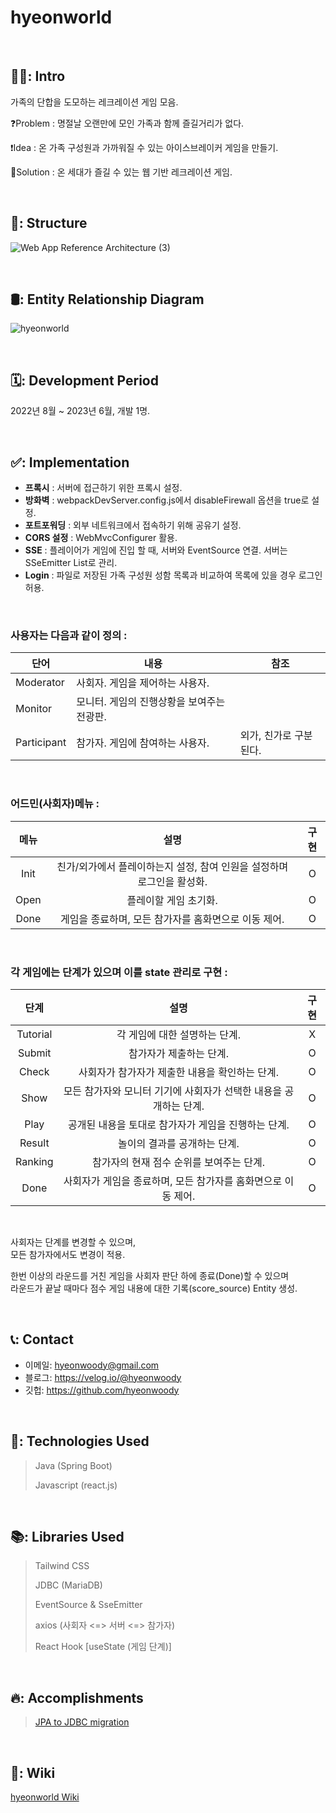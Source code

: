 # hyeonworld


<br>

## 🧑‍💻: Intro
가족의 단합을 도모하는 레크레이션 게임 모음.

❓Problem : 명절날 오랜만에 모인 가족과 함께 즐길거리가 없다.

❗Idea : 온 가족 구성원과 가까워질 수 있는 아이스브레이커 게임을 만들기.

💯Solution : 온 세대가 즐길 수 있는 웹 기반 레크레이션 게임.

<br>

## 🧱: Structure
![Web App Reference Architecture (3)](https://github.com/hyeonwoody/hyeonworld/assets/75844701/40fdf696-8fca-415f-84d6-06df73bfd300)

</br>

## 🛢️: Entity Relationship Diagram
![hyeonworld](https://github.com/hyeonwoody/hyeonworld/assets/75844701/5758f2e5-6370-462d-8fea-1fbd69138b19)

</br>


## 🗓️: Development Period
2022년 8월 ~ 2023년 6월, 개발 1명.

<br>



## ✅: Implementation
- **프록시** : 서버에 접근하기 위한 프록시 설정.
- **방화벽** : webpackDevServer.config.js에서 disableFirewall 옵션을 true로 설정.
- **포트포워딩** : 외부 네트워크에서 접속하기 위해 공유기 설정.
- **CORS 설정** : WebMvcConfigurer 활용.
- **SSE** : 플레이어가 게임에 진입 할 때, 서버와 EventSource 연결. 서버는 SSeEmitter List로 관리.
- **Login** :  파일로 저장된 가족 구성원 성함 목록과 비교하여 목록에 있을 경우 로그인 허용.

<br>

### 사용자는 다음과 같이 정의  :
| 단어    | 내용                                    | 참조            |
| ----- | ------------------------------------- | ------------- |
| Moderator   | 사회자. 게임을 제어하는 사용자.                         |               |
| Monitor   | 모니터. 게임의 진행상황을 보여주는 전광판.                   |               |
| Participant   | 참가자. 게임에 참여하는 사용자.                         | 외가, 친가로 구분된다. |

<br>

### 어드민(사회자)메뉴 :
| **메뉴** |                               **설명**                               | **구현** |
|:------:|:------------------------------------------------------------------:|:------:|
|  Init  |          친가/외가에서 플레이하는지 설정, 참여 인원을 설정하며 로그인을 활성화.          |   O    |
|  Open  |                            플레이할 게임 초기화.                            |   O    |
|  Done  |                   게임을 종료하며, 모든 참가자를 홈화면으로 이동 제어.                   |   O    |  

<br>

### 각 게임에는 단계가 있으며 이를 state 관리로 구현 :
|**단계**|                **설명**                 | **구현** |
|:---:|:-------------------------------------:|:------:|
| Tutorial  |           각 게임에 대한 설명하는 단계.           |   X    |
| Submit    |             참가자가 제출하는 단계.             |   O    |
| Check    |      사회자가 참가자가 제출한 내용을 확인하는 단계.       |   O    |
| Show    | 모든 참가자와 모니터 기기에 사회자가 선택한 내용을 공개하는 단계. |   O    |
| Play    |     공개된 내용을 토대로 참가자가 게임을 진행하는 단계.     |   O    |
| Result    |           놀이의 결과를 공개하는 단계.            |   O    |
| Ranking    |        참가자의 현재 점수 순위를 보여주는 단계.        |   O    |
| Done |  사회자가 게임을 종료하며, 모든 참가자를 홈화면으로 이동 제어.  |   O    |


<br>

사회자는 단계를 변경할 수 있으며,  
모든 참가자에서도 변경이 적용.


한번 이상의 라운드를 거친 게임을 사회자 판단 하에 종료(Done)할 수 있으며  
라운드가 끝날 때마다 점수 게임 내용에 대한 기록(score_source) Entity 생성.

<br>

## 📞: Contact
- 이메일: hyeonwoody@gmail.com
- 블로그: https://velog.io/@hyeonwoody
- 깃헙: https://github.com/hyeonwoody

<br>

## 🧱: Technologies Used
> Java (Spring Boot)
> 
> Javascript (react.js)


<br>

## 📚: Libraries Used
> Tailwind CSS  
> 
> JDBC (MariaDB)  
> 
> EventSource & SseEmitter
> 
> axios (사회자 <=> 서버 <=> 참가자) 
> 
> React Hook [useState (게임 단계)]

<br>

## 🔥: Accomplishments
> [JPA to JDBC migration](https://github.com/hyeonwoody/hyeonworld/wiki/JPA-to-JDBC-Migration)

<br>

## 📖: Wiki
[hyeonworld Wiki](https://github.com/hyeonwoody/hyeonworld/wiki)

<br> 
